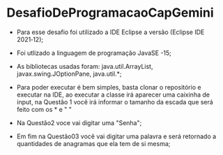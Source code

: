 # DesafioDeProgramacaoCapGemini
- Para esse desafio foi utilizado a IDE Eclipse a versão (Eclipse IDE 2021‑12);
- Foi utlizado a linguagem de programação JavaSE -15;
- As bibliotecas usadas foram: java.util.ArrayList, javax.swing.JOptionPane, java.util.*;

- Para poder executar é bem simples, basta clonar o repositório e executar na IDE, ao executar a classe irá aparecer uma caixinha de input,
  na Questão 1 você irá informar o tamanho da escada que será feito com os * e " "
- Na Questão2 voce vai digitar uma "Senha";
- Em fim na Questão03 você vai digitar uma palavra e será retornado a quantidades de anagramas que ela tem de si mesma; 

